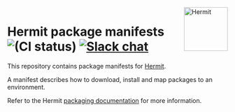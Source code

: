 <a href="https://www.vecteezy.com/vector-art/292320-hermit-crab-on-white-background" title="Hermit Crab by Vecteezy">
<img align="right" width="100" height="100" src="hermit.svg" alt="Hermit">
</a>

# Hermit package manifests ![(CI status)](https://github.com/cashapp/hermit-packages/workflows/CI/badge.svg)  [![Slack chat](https://img.shields.io/badge/slack-gophers-795679?logo=slack)](https://gophers.slack.com/messages/cashapp)

This repository contains package manifests for [Hermit](https://cashapp.github.io/hermit/).

A manifest describes how to download, install and map packages to an environment.

Refer to the Hermit [packaging documentation](https://cashapp.github.io/hermit/packaging/) for more information.

